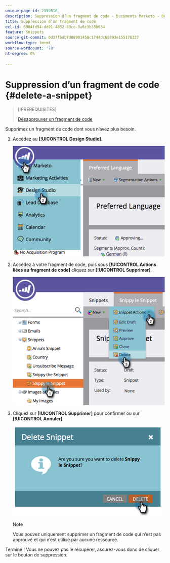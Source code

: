 ```yaml
---
unique-page-id: 2359518
description: Suppression d’un fragment de code - Documents Marketo - Documentation du produit
title: Suppression d’un fragment de code
exl-id: 6984fd94-dd91-4832-83ce-3a6c3b35b034
feature: Snippets
source-git-commit: 0d37fbdb7d08901458c1744dc68893e155176327
workflow-type: tm+mt
source-wordcount: '78'
ht-degree: 0%

---
```


# Suppression d’un fragment de code {#delete-a-snippet}

>[!PREREQUISITES]
>
>[Désapprouver un fragment de code](/help/marketo/product-docs/personalization/segmentation-and-snippets/snippets/unapprove-a-snippet.md)

Supprimez un fragment de code dont vous n’avez plus besoin.

1. Accédez au **[!UICONTROL Design Studio]**.

   ![](assets/image2014-9-16-10-3a43-3a47.png)

1. Accédez à votre fragment de code, puis sous **[!UICONTROL Actions liées au fragment de code]** cliquez sur **[!UICONTROL Supprimer]**.

   ![](assets/image2014-9-16-10-3a43-3a57.png)

1. Cliquez sur **[!UICONTROL Supprimer]** pour confirmer ou sur **[!UICONTROL Annuler]**.

   ![](assets/image2014-9-16-10-3a44-3a8.png)

   >[!NOTE]
   >
   >Vous pouvez uniquement supprimer un fragment de code qui n’est pas approuvé et qui n’est utilisé par aucune ressource.

Terminé ! Vous ne pouvez pas le récupérer, assurez-vous donc de cliquer sur le bouton de suppression.
